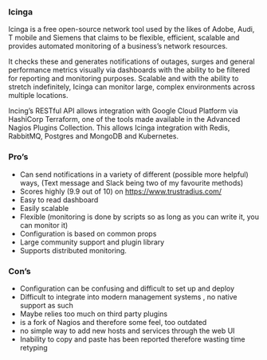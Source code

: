 ### Icinga   

Icinga is a free open-source network tool used by the likes of Adobe, Audi, T mobile and Siemens that claims to be flexible, efficient, scalable and provides automated monitoring of a business’s network resources. 

It checks these and generates notifications of outages, surges and general performance metrics visually via dashboards with the ability to be filtered for reporting and monitoring purposes. Scalable and with the ability to stretch indefinitely, Icinga can monitor large, complex environments across multiple locations.

Incing’s RESTful API allows integration with Google Cloud Platform via HashiCorp Terraform, one of the tools made available in the Advanced Nagios Plugins Collection. This allows Icinga integration with Redis, RabbitMQ, Postgres and MongoDB and Kubernetes. 

### Pro’s

* Can send notifications in a variety of different (possible more helpful) ways, (Text message and Slack being two of my favourite methods)
* Scores highly (9.9 out of 10) on https://www.trustradius.com/
* Easy to read dashboard
* Easily scalable
* Flexible (monitoring is done by scripts so as long as you can write it, you can monitor it)
* Configuration is based on common props
* Large community support and plugin library
* Supports distributed monitoring.

### Con’s

* Configuration can be confusing and difficult to set up and deploy
* Difficult to integrate into modern management systems , no native support as such
* Maybe relies too much on third party plugins
* is a fork of Nagios and therefore some feel, too outdated
* no simple way to add new hosts and services through the web UI
* Inability to copy and paste has been reported therefore wasting time retyping
